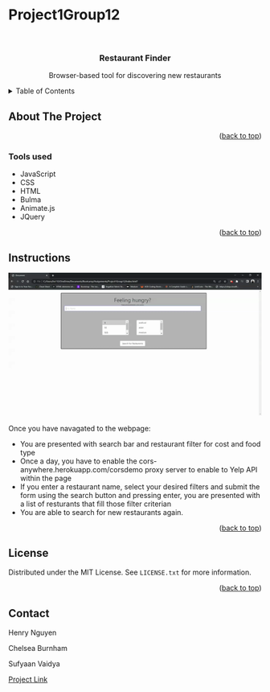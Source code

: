 # Project1Group12

<div id="top"></div>

<br />
<div align="center">


<h3 align="center">Restaurant Finder</h3>

  <p align="center">
    Browser-based tool for discovering new restaurants
    <br />
  </p>
</div>

<details>
  <summary>Table of Contents</summary>
  <ol>
    <li>
      <a href="#about-the-project">About The Project</a>
      <ul>
        <li><a href="#tools-used">Tools used</a></li>
      </ul>
    </li>
    <li>
      <a href="#instructions">Instructions</a>
        </li>
    <li><a href="#Collaborators">Collaborators</a></li>
    <li><a href="#license">License</a></li>
    <li><a href="#contact">Contact</a></li>
  </ol>
</details>

## About The Project



<p align="right">(<a href="#top">back to top</a>)</p>

### Tools used

* JavaScript
* CSS
* HTML
* Bulma
* Animate.js
* JQuery


<p align="right">(<a href="#top">back to top</a>)</p>

## Instructions

![Alt Text](assets/ReadMeGif.gif)


Once you have navagated to the webpage: 

- You are presented with search bar and restaurant filter for cost and food type
- Once a day, you have to enable the cors-anywhere.herokuapp.com/corsdemo proxy server to enable to Yelp API within the page
- If you enter a restaurant name, select your desired filters and submit the form using the search button and pressing enter, you are presented with a list of resturants that fill those filter criterian
- You are able to search for new restaurants again.


<p align="right">(<a href="#top">back to top</a>)</p>

## License

Distributed under the MIT License. See `LICENSE.txt` for more information.

<p align="right">(<a href="#top">back to top</a>)</p>

## Contact

Henry Nguyen 

Chelsea Burnham

Sufyaan Vaidya

[Project Link](https://github.com/henry11244/Project1Group12)


